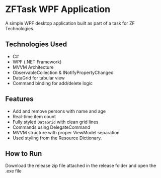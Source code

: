 # ZFTask WPF Application

A simple WPF desktop application built as part of a task for ZF Technologies.

## Technologies Used
- C#
- WPF (.NET Framework)
- MVVM Architecture
- ObservableCollection & INotifyPropertyChanged
- DataGrid for tabular view
- Command binding for add/delete logic

## Features
- Add and remove persons with name and age
- Real-time item count
- Fully styled `DataGrid` with clean grid lines
- Commands using DelegateCommand
- MVVM structure with proper ViewModel separation
- Used styling from the Resource Dictionary.

## How to Run
Download the release zip file attached in the release folder and open the .exe file
